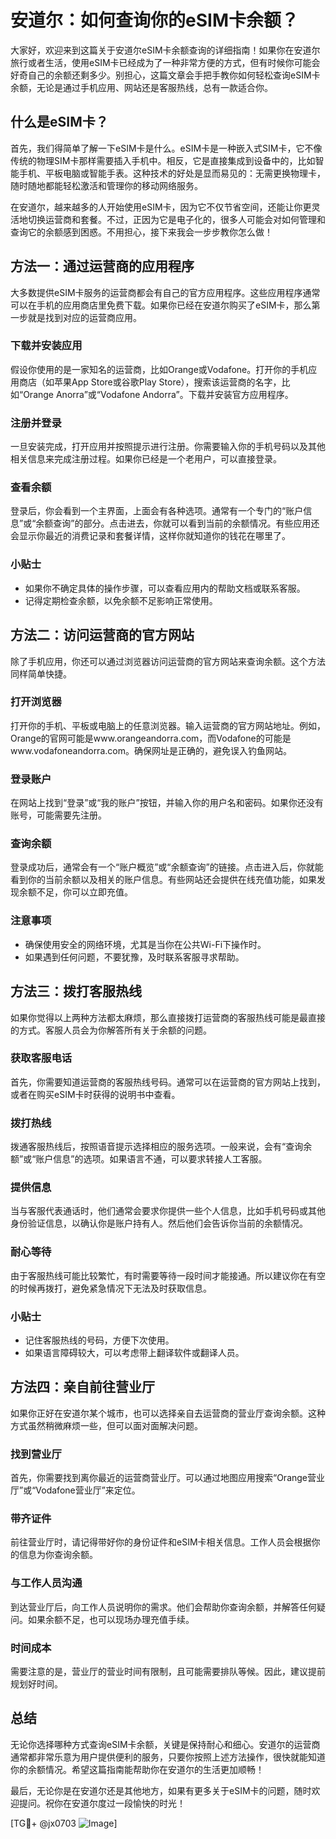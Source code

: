 # 安道尔：如何查询你的eSIM卡余额？

大家好，欢迎来到这篇关于安道尔eSIM卡余额查询的详细指南！如果你在安道尔旅行或者生活，使用eSIM卡已经成为了一种非常方便的方式，但有时候你可能会好奇自己的余额还剩多少。别担心，这篇文章会手把手教你如何轻松查询eSIM卡余额，无论是通过手机应用、网站还是客服热线，总有一款适合你。

## 什么是eSIM卡？

首先，我们得简单了解一下eSIM卡是什么。eSIM卡是一种嵌入式SIM卡，它不像传统的物理SIM卡那样需要插入手机中。相反，它是直接集成到设备中的，比如智能手机、平板电脑或智能手表。这种技术的好处是显而易见的：无需更换物理卡，随时随地都能轻松激活和管理你的移动网络服务。

在安道尔，越来越多的人开始使用eSIM卡，因为它不仅节省空间，还能让你更灵活地切换运营商和套餐。不过，正因为它是电子化的，很多人可能会对如何管理和查询它的余额感到困惑。不用担心，接下来我会一步步教你怎么做！

## 方法一：通过运营商的应用程序

大多数提供eSIM卡服务的运营商都会有自己的官方应用程序。这些应用程序通常可以在手机的应用商店里免费下载。如果你已经在安道尔购买了eSIM卡，那么第一步就是找到对应的运营商应用。

### 下载并安装应用

假设你使用的是一家知名的运营商，比如Orange或Vodafone。打开你的手机应用商店（如苹果App Store或谷歌Play Store），搜索该运营商的名字，比如“Orange Anorra”或“Vodafone Andorra”。下载并安装官方应用程序。

### 注册并登录

一旦安装完成，打开应用并按照提示进行注册。你需要输入你的手机号码以及其他相关信息来完成注册过程。如果你已经是一个老用户，可以直接登录。

### 查看余额

登录后，你会看到一个主界面，上面会有各种选项。通常有一个专门的“账户信息”或“余额查询”的部分。点击进去，你就可以看到当前的余额情况。有些应用还会显示你最近的消费记录和套餐详情，这样你就知道你的钱花在哪里了。

### 小贴士

- 如果你不确定具体的操作步骤，可以查看应用内的帮助文档或联系客服。
- 记得定期检查余额，以免余额不足影响正常使用。

## 方法二：访问运营商的官方网站

除了手机应用，你还可以通过浏览器访问运营商的官方网站来查询余额。这个方法同样简单快捷。

### 打开浏览器

打开你的手机、平板或电脑上的任意浏览器。输入运营商的官方网站地址。例如，Orange的官网可能是www.orangeandorra.com，而Vodafone的可能是www.vodafoneandorra.com。确保网址是正确的，避免误入钓鱼网站。

### 登录账户

在网站上找到“登录”或“我的账户”按钮，并输入你的用户名和密码。如果你还没有账号，可能需要先注册。

### 查询余额

登录成功后，通常会有一个“账户概览”或“余额查询”的链接。点击进入后，你就能看到你的当前余额以及相关的账户信息。有些网站还会提供在线充值功能，如果发现余额不足，你可以立即充值。

### 注意事项

- 确保使用安全的网络环境，尤其是当你在公共Wi-Fi下操作时。
- 如果遇到任何问题，不要犹豫，及时联系客服寻求帮助。

## 方法三：拨打客服热线

如果你觉得以上两种方法都太麻烦，那么直接拨打运营商的客服热线可能是最直接的方式。客服人员会为你解答所有关于余额的问题。

### 获取客服电话

首先，你需要知道运营商的客服热线号码。通常可以在运营商的官方网站上找到，或者在购买eSIM卡时获得的说明书中查看。

### 拨打热线

拨通客服热线后，按照语音提示选择相应的服务选项。一般来说，会有“查询余额”或“账户信息”的选项。如果语言不通，可以要求转接人工客服。

### 提供信息

当与客服代表通话时，他们通常会要求你提供一些个人信息，比如手机号码或其他身份验证信息，以确认你是账户持有人。然后他们会告诉你当前的余额情况。

### 耐心等待

由于客服热线可能比较繁忙，有时需要等待一段时间才能接通。所以建议你在有空的时候再拨打，避免紧急情况下无法及时获取信息。

### 小贴士

- 记住客服热线的号码，方便下次使用。
- 如果语言障碍较大，可以考虑带上翻译软件或翻译人员。

## 方法四：亲自前往营业厅

如果你正好在安道尔某个城市，也可以选择亲自去运营商的营业厅查询余额。这种方式虽然稍微麻烦一些，但可以面对面解决问题。

### 找到营业厅

首先，你需要找到离你最近的运营商营业厅。可以通过地图应用搜索“Orange营业厅”或“Vodafone营业厅”来定位。

### 带齐证件

前往营业厅时，请记得带好你的身份证件和eSIM卡相关信息。工作人员会根据你的信息为你查询余额。

### 与工作人员沟通

到达营业厅后，向工作人员说明你的需求。他们会帮助你查询余额，并解答任何疑问。如果余额不足，也可以现场办理充值手续。

### 时间成本

需要注意的是，营业厅的营业时间有限制，且可能需要排队等候。因此，建议提前规划好时间。

## 总结

无论你选择哪种方式查询eSIM卡余额，关键是保持耐心和细心。安道尔的运营商通常都非常乐意为用户提供便利的服务，只要你按照上述方法操作，很快就能知道你的余额情况。希望这篇指南能帮助你在安道尔的生活更加顺畅！

最后，无论你是在安道尔还是其他地方，如果有更多关于eSIM卡的问题，随时欢迎提问。祝你在安道尔度过一段愉快的时光！

[TG💪+ @jx0703 ![Image](https://github.com/user-attachments/assets/dbca1d08-cadb-493c-b0ec-ad6f7a83f270)]